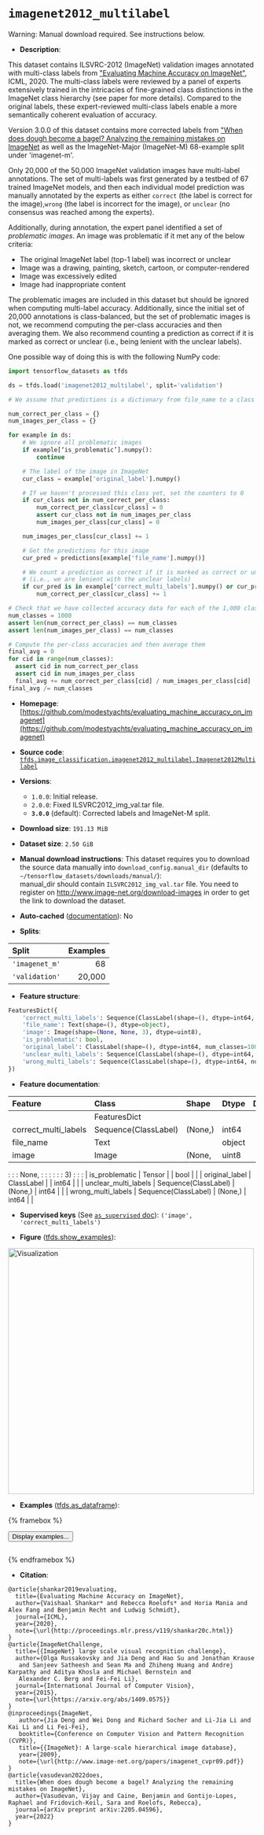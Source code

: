 <div itemscope itemtype="http://schema.org/Dataset">
  <div itemscope itemprop="includedInDataCatalog" itemtype="http://schema.org/DataCatalog">
    <meta itemprop="name" content="TensorFlow Datasets" />
  </div>
  <meta itemprop="name" content="imagenet2012_multilabel" />
  <meta itemprop="description" content="This dataset contains ILSVRC-2012 (ImageNet) validation images annotated with&#10;multi-class labels from&#10;[&quot;Evaluating Machine Accuracy on ImageNet&quot;](http://proceedings.mlr.press/v119/shankar20c/shankar20c.pdf),&#10;ICML, 2020.  The multi-class labels were reviewed by a panel of experts&#10;extensively trained in the intricacies of fine-grained class distinctions in the&#10;ImageNet class hierarchy (see paper for more details).&#10;Compared to the original labels, these expert-reviewed multi-class labels enable&#10;a more semantically coherent evaluation of accuracy.&#10;&#10;Version 3.0.0 of this dataset contains more corrected labels from&#10;[&quot;When does dough become a bagel? Analyzing the remaining mistakes on ImageNet](https://arxiv.org/abs/2205.04596)&#10;as well as the ImageNet-Major (ImageNet-M) 68-example split under &#x27;imagenet-m&#x27;.&#10;&#10;Only 20,000 of the 50,000 ImageNet validation images have multi-label&#10;annotations.  The set of multi-labels was first generated by a testbed of 67&#10;trained ImageNet models, and then each individual model prediction was manually&#10;annotated by the experts as either `correct` (the label is correct for the&#10;image),`wrong` (the label is incorrect for the image), or `unclear` (no&#10;consensus was reached among the experts).&#10;&#10;Additionally, during annotation, the expert panel identified a set of&#10;*problematic images*. An image was problematic if it met any of the below&#10;criteria:&#10;&#10;  * The original ImageNet label (top-1 label) was incorrect or unclear&#10;  * Image was a drawing, painting, sketch, cartoon, or computer-rendered&#10;  * Image was excessively edited&#10;  * Image had inappropriate content&#10;&#10;The problematic images are included in this dataset but should be ignored when&#10;computing multi-label accuracy. Additionally, since the initial set of 20,000&#10;annotations is class-balanced, but the set of problematic images is not, we&#10;recommend computing the per-class accuracies and then averaging them. We also&#10;recommend counting a prediction as correct if it is marked as correct or unclear&#10;(i.e., being lenient with the unclear labels).&#10;&#10;One possible way of doing this is with the following NumPy code:&#10;&#10;```python&#10;import tensorflow_datasets as tfds&#10;&#10;ds = tfds.load(&#x27;imagenet2012_multilabel&#x27;, split=&#x27;validation&#x27;)&#10;&#10;# We assume that predictions is a dictionary from file_name to a class index between 0 and 999&#10;&#10;num_correct_per_class = {}&#10;num_images_per_class = {}&#10;&#10;for example in ds:&#10;    # We ignore all problematic images&#10;    if example[‘is_problematic’].numpy():&#10;        continue&#10;&#10;    # The label of the image in ImageNet&#10;    cur_class = example[&#x27;original_label&#x27;].numpy()&#10;&#10;    # If we haven&#x27;t processed this class yet, set the counters to 0&#10;    if cur_class not in num_correct_per_class:&#10;        num_correct_per_class[cur_class] = 0&#10;        assert cur_class not in num_images_per_class&#10;        num_images_per_class[cur_class] = 0&#10;&#10;    num_images_per_class[cur_class] += 1&#10;&#10;    # Get the predictions for this image&#10;    cur_pred = predictions[example[&#x27;file_name&#x27;].numpy()]&#10;&#10;    # We count a prediction as correct if it is marked as correct or unclear&#10;    # (i.e., we are lenient with the unclear labels)&#10;    if cur_pred is in example[&#x27;correct_multi_labels&#x27;].numpy() or cur_pred is in example[&#x27;unclear_multi_labels&#x27;].numpy():&#10;        num_correct_per_class[cur_class] += 1&#10;&#10;# Check that we have collected accuracy data for each of the 1,000 classes&#10;num_classes = 1000&#10;assert len(num_correct_per_class) == num_classes&#10;assert len(num_images_per_class) == num_classes&#10;&#10;# Compute the per-class accuracies and then average them&#10;final_avg = 0&#10;for cid in range(num_classes):&#10;  assert cid in num_correct_per_class&#10;  assert cid in num_images_per_class&#10;  final_avg += num_correct_per_class[cid] / num_images_per_class[cid]&#10;final_avg /= num_classes&#10;&#10;```&#10;&#10;To use this dataset:&#10;&#10;```python&#10;import tensorflow_datasets as tfds&#10;&#10;ds = tfds.load(&#x27;imagenet2012_multilabel&#x27;, split=&#x27;train&#x27;)&#10;for ex in ds.take(4):&#10;  print(ex)&#10;```&#10;&#10;See [the guide](https://www.tensorflow.org/datasets/overview) for more&#10;informations on [tensorflow_datasets](https://www.tensorflow.org/datasets).&#10;&#10;&lt;img src=&quot;https://storage.googleapis.com/tfds-data/visualization/fig/imagenet2012_multilabel-3.0.0.png&quot; alt=&quot;Visualization&quot; width=&quot;500px&quot;&gt;&#10;&#10;" />
  <meta itemprop="url" content="https://www.tensorflow.org/datasets/catalog/imagenet2012_multilabel" />
  <meta itemprop="sameAs" content="https://github.com/modestyachts/evaluating_machine_accuracy_on_imagenet" />
  <meta itemprop="citation" content="@article{shankar2019evaluating,&#10;  title={Evaluating Machine Accuracy on ImageNet},&#10;  author={Vaishaal Shankar* and Rebecca Roelofs* and Horia Mania and Alex Fang and Benjamin Recht and Ludwig Schmidt},&#10;  journal={ICML},&#10;  year={2020},&#10;  note={\url{http://proceedings.mlr.press/v119/shankar20c.html}}&#10;}&#10;@article{ImageNetChallenge,&#10;  title={{ImageNet} large scale visual recognition challenge},&#10;  author={Olga Russakovsky and Jia Deng and Hao Su and Jonathan Krause&#10;   and Sanjeev Satheesh and Sean Ma and Zhiheng Huang and Andrej Karpathy and Aditya Khosla and Michael Bernstein and&#10;   Alexander C. Berg and Fei-Fei Li},&#10;  journal={International Journal of Computer Vision},&#10;  year={2015},&#10;  note={\url{https://arxiv.org/abs/1409.0575}}&#10;}&#10;@inproceedings{ImageNet,&#10;   author={Jia Deng and Wei Dong and Richard Socher and Li-Jia Li and Kai Li and Li Fei-Fei},&#10;   booktitle={Conference on Computer Vision and Pattern Recognition (CVPR)},&#10;   title={{ImageNet}: A large-scale hierarchical image database},&#10;   year={2009},&#10;   note={\url{http://www.image-net.org/papers/imagenet_cvpr09.pdf}}&#10;}&#10;@article{vasudevan2022does,&#10;  title={When does dough become a bagel? Analyzing the remaining mistakes on ImageNet},&#10;  author={Vasudevan, Vijay and Caine, Benjamin and Gontijo-Lopes, Raphael and Fridovich-Keil, Sara and Roelofs, Rebecca},&#10;  journal={arXiv preprint arXiv:2205.04596},&#10;  year={2022}&#10;}" />
</div>

# `imagenet2012_multilabel`


Warning: Manual download required. See instructions below.

*   **Description**:

This dataset contains ILSVRC-2012 (ImageNet) validation images annotated with
multi-class labels from
["Evaluating Machine Accuracy on ImageNet"](http://proceedings.mlr.press/v119/shankar20c/shankar20c.pdf),
ICML, 2020. The multi-class labels were reviewed by a panel of experts
extensively trained in the intricacies of fine-grained class distinctions in the
ImageNet class hierarchy (see paper for more details). Compared to the original
labels, these expert-reviewed multi-class labels enable a more semantically
coherent evaluation of accuracy.

Version 3.0.0 of this dataset contains more corrected labels from
["When does dough become a bagel? Analyzing the remaining mistakes on ImageNet](https://arxiv.org/abs/2205.04596)
as well as the ImageNet-Major (ImageNet-M) 68-example split under 'imagenet-m'.

Only 20,000 of the 50,000 ImageNet validation images have multi-label
annotations. The set of multi-labels was first generated by a testbed of 67
trained ImageNet models, and then each individual model prediction was manually
annotated by the experts as either `correct` (the label is correct for the
image),`wrong` (the label is incorrect for the image), or `unclear` (no
consensus was reached among the experts).

Additionally, during annotation, the expert panel identified a set of
*problematic images*. An image was problematic if it met any of the below
criteria:

*   The original ImageNet label (top-1 label) was incorrect or unclear
*   Image was a drawing, painting, sketch, cartoon, or computer-rendered
*   Image was excessively edited
*   Image had inappropriate content

The problematic images are included in this dataset but should be ignored when
computing multi-label accuracy. Additionally, since the initial set of 20,000
annotations is class-balanced, but the set of problematic images is not, we
recommend computing the per-class accuracies and then averaging them. We also
recommend counting a prediction as correct if it is marked as correct or unclear
(i.e., being lenient with the unclear labels).

One possible way of doing this is with the following NumPy code:

```python
import tensorflow_datasets as tfds

ds = tfds.load('imagenet2012_multilabel', split='validation')

# We assume that predictions is a dictionary from file_name to a class index between 0 and 999

num_correct_per_class = {}
num_images_per_class = {}

for example in ds:
    # We ignore all problematic images
    if example[‘is_problematic’].numpy():
        continue

    # The label of the image in ImageNet
    cur_class = example['original_label'].numpy()

    # If we haven't processed this class yet, set the counters to 0
    if cur_class not in num_correct_per_class:
        num_correct_per_class[cur_class] = 0
        assert cur_class not in num_images_per_class
        num_images_per_class[cur_class] = 0

    num_images_per_class[cur_class] += 1

    # Get the predictions for this image
    cur_pred = predictions[example['file_name'].numpy()]

    # We count a prediction as correct if it is marked as correct or unclear
    # (i.e., we are lenient with the unclear labels)
    if cur_pred is in example['correct_multi_labels'].numpy() or cur_pred is in example['unclear_multi_labels'].numpy():
        num_correct_per_class[cur_class] += 1

# Check that we have collected accuracy data for each of the 1,000 classes
num_classes = 1000
assert len(num_correct_per_class) == num_classes
assert len(num_images_per_class) == num_classes

# Compute the per-class accuracies and then average them
final_avg = 0
for cid in range(num_classes):
  assert cid in num_correct_per_class
  assert cid in num_images_per_class
  final_avg += num_correct_per_class[cid] / num_images_per_class[cid]
final_avg /= num_classes

```

*   **Homepage**:
    [https://github.com/modestyachts/evaluating_machine_accuracy_on_imagenet](https://github.com/modestyachts/evaluating_machine_accuracy_on_imagenet)

*   **Source code**:
    [`tfds.image_classification.imagenet2012_multilabel.Imagenet2012Multilabel`](https://github.com/tensorflow/datasets/tree/master/tensorflow_datasets/image_classification/imagenet2012_multilabel/imagenet2012_multilabel.py)

*   **Versions**:

    *   `1.0.0`: Initial release.
    *   `2.0.0`: Fixed ILSVRC2012_img_val.tar file.
    *   **`3.0.0`** (default): Corrected labels and ImageNet-M split.

*   **Download size**: `191.13 MiB`

*   **Dataset size**: `2.50 GiB`

*   **Manual download instructions**: This dataset requires you to
    download the source data manually into `download_config.manual_dir`
    (defaults to `~/tensorflow_datasets/downloads/manual/`):<br/>
    manual_dir should contain `ILSVRC2012_img_val.tar` file.
    You need to register on http://www.image-net.org/download-images in order
    to get the link to download the dataset.

*   **Auto-cached**
    ([documentation](https://www.tensorflow.org/datasets/performances#auto-caching)):
    No

*   **Splits**:

Split          | Examples
:------------- | -------:
`'imagenet_m'` | 68
`'validation'` | 20,000

*   **Feature structure**:

```python
FeaturesDict({
    'correct_multi_labels': Sequence(ClassLabel(shape=(), dtype=int64, num_classes=1000)),
    'file_name': Text(shape=(), dtype=object),
    'image': Image(shape=(None, None, 3), dtype=uint8),
    'is_problematic': bool,
    'original_label': ClassLabel(shape=(), dtype=int64, num_classes=1000),
    'unclear_multi_labels': Sequence(ClassLabel(shape=(), dtype=int64, num_classes=1000)),
    'wrong_multi_labels': Sequence(ClassLabel(shape=(), dtype=int64, num_classes=1000)),
})
```

*   **Feature documentation**:

| Feature              | Class                | Shape   | Dtype  | Description |
| :------------------- | :------------------- | :------ | :----- | :---------- |
|                      | FeaturesDict         |         |        |             |
| correct_multi_labels | Sequence(ClassLabel) | (None,) | int64  |             |
| file_name            | Text                 |         | object |             |
| image                | Image                | (None,  | uint8  |             |
:                      :                      : None,   :        :             :
:                      :                      : 3)      :        :             :
| is_problematic       | Tensor               |         | bool   |             |
| original_label       | ClassLabel           |         | int64  |             |
| unclear_multi_labels | Sequence(ClassLabel) | (None,) | int64  |             |
| wrong_multi_labels   | Sequence(ClassLabel) | (None,) | int64  |             |

*   **Supervised keys** (See
    [`as_supervised` doc](https://www.tensorflow.org/datasets/api_docs/python/tfds/load#args)):
    `('image', 'correct_multi_labels')`

*   **Figure**
    ([tfds.show_examples](https://www.tensorflow.org/datasets/api_docs/python/tfds/visualization/show_examples)):

<img src="https://storage.googleapis.com/tfds-data/visualization/fig/imagenet2012_multilabel-3.0.0.png" alt="Visualization" width="500px">

*   **Examples**
    ([tfds.as_dataframe](https://www.tensorflow.org/datasets/api_docs/python/tfds/as_dataframe)):

<!-- mdformat off(HTML should not be auto-formatted) -->

{% framebox %}

<button id="displaydataframe">Display examples...</button>
<div id="dataframecontent" style="overflow-x:auto"></div>
<script>
const url = "https://storage.googleapis.com/tfds-data/visualization/dataframe/imagenet2012_multilabel-3.0.0.html";
const dataButton = document.getElementById('displaydataframe');
dataButton.addEventListener('click', async () => {
  // Disable the button after clicking (dataframe loaded only once).
  dataButton.disabled = true;

  const contentPane = document.getElementById('dataframecontent');
  try {
    const response = await fetch(url);
    // Error response codes don't throw an error, so force an error to show
    // the error message.
    if (!response.ok) throw Error(response.statusText);

    const data = await response.text();
    contentPane.innerHTML = data;
  } catch (e) {
    contentPane.innerHTML =
        'Error loading examples. If the error persist, please open '
        + 'a new issue.';
  }
});
</script>

{% endframebox %}

<!-- mdformat on -->

*   **Citation**:

```
@article{shankar2019evaluating,
  title={Evaluating Machine Accuracy on ImageNet},
  author={Vaishaal Shankar* and Rebecca Roelofs* and Horia Mania and Alex Fang and Benjamin Recht and Ludwig Schmidt},
  journal={ICML},
  year={2020},
  note={\url{http://proceedings.mlr.press/v119/shankar20c.html}}
}
@article{ImageNetChallenge,
  title={{ImageNet} large scale visual recognition challenge},
  author={Olga Russakovsky and Jia Deng and Hao Su and Jonathan Krause
   and Sanjeev Satheesh and Sean Ma and Zhiheng Huang and Andrej Karpathy and Aditya Khosla and Michael Bernstein and
   Alexander C. Berg and Fei-Fei Li},
  journal={International Journal of Computer Vision},
  year={2015},
  note={\url{https://arxiv.org/abs/1409.0575}}
}
@inproceedings{ImageNet,
   author={Jia Deng and Wei Dong and Richard Socher and Li-Jia Li and Kai Li and Li Fei-Fei},
   booktitle={Conference on Computer Vision and Pattern Recognition (CVPR)},
   title={{ImageNet}: A large-scale hierarchical image database},
   year={2009},
   note={\url{http://www.image-net.org/papers/imagenet_cvpr09.pdf}}
}
@article{vasudevan2022does,
  title={When does dough become a bagel? Analyzing the remaining mistakes on ImageNet},
  author={Vasudevan, Vijay and Caine, Benjamin and Gontijo-Lopes, Raphael and Fridovich-Keil, Sara and Roelofs, Rebecca},
  journal={arXiv preprint arXiv:2205.04596},
  year={2022}
}
```

